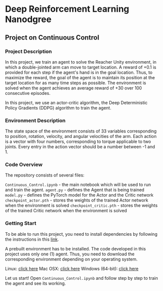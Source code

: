 # Deep Reinforcement Learning Nanodgree 
## Project on Continuous Control

### Project Description

In this project, we train an agent to solve the Reacher Unity environment, in which a double-jointed arm can move to target location. A reward of +0.1 is provided for each step if the agent's hand is in the goal location. Thus, to maximize the reward, the goal of the agent is to maintain its position at the target location for as many time steps as possible. The environment is solved when the agent achieves an average reward of +30 over 100 consecutive episodes. 

In this project, we use an actor-critic algorithm, the Deep Deterministic Policy Gradients (DDPG) algorithm to train the agent.

### Environment Description

The state space of the environment consists of 33 variables corresponding to position, rotation, velocity, and angular velocities of the arm. Each action is a vector with four numbers, corresponding to torque applicable to two joints. Every entry in the action vector should be a number between -1 and 1.

### Code Overview

The repository consists of several files:

`Continuous_Control.ipynb` - the main notebook which will be used to run and train the agent.
`agent.py` - defines the Agent that is being trained
`model.py` - defines the PyTorch model for the Actor and the Critic network
`checkpoint_actor.pth` - stores the weights of the trained Actor network when the environment is solved 
`checkpoint_critic.pth` - stores the weights of the trained Critic network when the environment is solved 

### Getting Start

To be able to run this project, you need to install dependencies by following the instructions in this [link](https://github.com/udacity/deep-reinforcement-learning#dependencies).

A prebuilt environment has to be installed. The code developed in this project uses only one (1) agent. Thus, you need to download the corresponding environment depending on your operating system.

Linux: [click here](https://s3-us-west-1.amazonaws.com/udacity-drlnd/P2/Reacher/Reacher_Linux.zip) Mac OSX: [click here](https://s3-us-west-1.amazonaws.com/udacity-drlnd/P2/Reacher/Reacher.app.zip) Windows (64-bit): [click here](https://s3-us-west-1.amazonaws.com/udacity-drlnd/P2/Reacher/Reacher_Windows_x86_64.zip)

Let us start! Open `Continuous_Control.ipynb` and follow step by step to train the agent and see its working.

